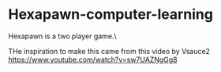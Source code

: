# Hexapawn-computer-learning
Hexapawn is a two player game.\

THe inspiration to make this came from this video by Vsauce2 \
https://www.youtube.com/watch?v=sw7UAZNgGg8

